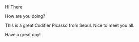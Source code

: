 Hi There 

How are you doing?

This is a great Codifier Picasso from Seoul. Nice to meet you all. 



Have a great day!




